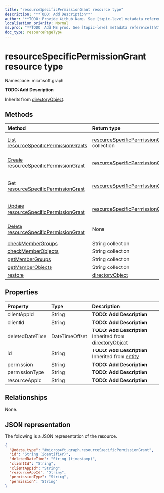 ```yaml
---
title: "resourceSpecificPermissionGrant resource type"
description: "**TODO: Add Description**"
author: "**TODO: Provide Github Name. See [topic-level metadata reference](https://msgo.azurewebsites.net/add/document/guidelines/metadata.html#topic-level-metadata)**"
localization_priority: Normal
ms.prod: "**TODO: Add MS prod. See [topic-level metadata reference](https://msgo.azurewebsites.net/add/document/guidelines/metadata.html#topic-level-metadata)**"
doc_type: resourcePageType
---
```


# resourceSpecificPermissionGrant resource type

Namespace: microsoft.graph

**TODO: Add Description**


Inherits from [directoryObject](../resources/directoryobject.md).

## Methods
|Method|Return type|Description|
|:---|:---|:---|
|[List resourceSpecificPermissionGrants](../api/resourcespecificpermissiongrant-list.md)|[resourceSpecificPermissionGrant](../resources/resourcespecificpermissiongrant.md) collection|Get a list of the [resourceSpecificPermissionGrant](../resources/resourcespecificpermissiongrant.md) objects and their properties.|
|[Create resourceSpecificPermissionGrant](../api/resourcespecificpermissiongrant-post-permissiongrants.md)|[resourceSpecificPermissionGrant](../resources/resourcespecificpermissiongrant.md)|Create a new [resourceSpecificPermissionGrant](../resources/resourcespecificpermissiongrant.md) object.|
|[Get resourceSpecificPermissionGrant](../api/resourcespecificpermissiongrant-get.md)|[resourceSpecificPermissionGrant](../resources/resourcespecificpermissiongrant.md)|Read the properties and relationships of a [resourceSpecificPermissionGrant](../resources/resourcespecificpermissiongrant.md) object.|
|[Update resourceSpecificPermissionGrant](../api/resourcespecificpermissiongrant-update.md)|[resourceSpecificPermissionGrant](../resources/resourcespecificpermissiongrant.md)|Update the properties of a [resourceSpecificPermissionGrant](../resources/resourcespecificpermissiongrant.md) object.|
|[Delete resourceSpecificPermissionGrant](../api/resourcespecificpermissiongrant-delete.md)|None|Deletes a [resourceSpecificPermissionGrant](../resources/resourcespecificpermissiongrant.md) object.|
|[checkMemberGroups](../api/resourcespecificpermissiongrant-checkmembergroups.md)|String collection|**TODO: Add Description**|
|[checkMemberObjects](../api/resourcespecificpermissiongrant-checkmemberobjects.md)|String collection|**TODO: Add Description**|
|[getMemberGroups](../api/resourcespecificpermissiongrant-getmembergroups.md)|String collection|**TODO: Add Description**|
|[getMemberObjects](../api/resourcespecificpermissiongrant-getmemberobjects.md)|String collection|**TODO: Add Description**|
|[restore](../api/resourcespecificpermissiongrant-restore.md)|[directoryObject](../resources/directoryobject.md)|**TODO: Add Description**|

## Properties
|Property|Type|Description|
|:---|:---|:---|
|clientAppId|String|**TODO: Add Description**|
|clientId|String|**TODO: Add Description**|
|deletedDateTime|DateTimeOffset|**TODO: Add Description** Inherited from [directoryObject](../resources/directoryobject.md)|
|id|String|**TODO: Add Description** Inherited from [entity](../resources/entity.md)|
|permission|String|**TODO: Add Description**|
|permissionType|String|**TODO: Add Description**|
|resourceAppId|String|**TODO: Add Description**|

## Relationships
None.

## JSON representation
The following is a JSON representation of the resource.
<!-- {
  "blockType": "resource",
  "keyProperty": "id",
  "@odata.type": "microsoft.graph.resourceSpecificPermissionGrant",
  "baseType": "microsoft.graph.directoryObject",
  "openType": false
}
-->
``` json
{
  "@odata.type": "#microsoft.graph.resourceSpecificPermissionGrant",
  "id": "String (identifier)",
  "deletedDateTime": "String (timestamp)",
  "clientId": "String",
  "clientAppId": "String",
  "resourceAppId": "String",
  "permissionType": "String",
  "permission": "String"
}
```

